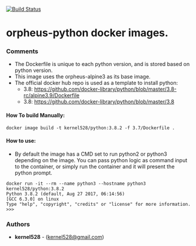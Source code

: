 [![Build Status](http://drone.kernelsanders.biz/api/badges/kernel528/python-docker/status.svg)](http://drone.kernelsanders.biz/kernel528/python-docker)

# orpheus-python docker images.

### Comments
* The Dockerfile is unique to each python version, and is stored based on python version.
* This image uses the orpheus-alpine3 as its base image.
* The official docker hub repo is used as a template to install python:  
  * 3.8: https://github.com/docker-library/python/blob/master/3.8-rc/alpine3.9/Dockerfile
  * 3.8: https://github.com/docker-library/python/blob/master/3.8

#### How To build Manually:
``docker image build -t kernel528/python:3.8.2 -f 3.7/Dockerfile .``

#### How to use:
* By default the image has a CMD set to run python2 or python3 depending on the image.  You can pass python logic as command input to the container, or simply run the container and it will present the python prompt.
```
docker run -it --rm --name python3 --hostname python3 kernel528/python:3.8.2
Python 3.8.2 (default, Aug 27 2017, 06:14:56)
[GCC 6.3.0] on linux
Type "help", "copyright", "credits" or "license" for more information.
>>>
```

### Authors
* **kernel528** - (kernel528@gmail.com)

